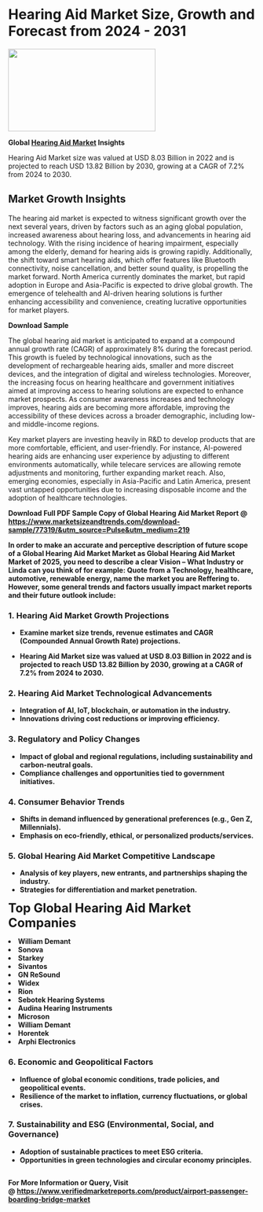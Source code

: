 <H1>Hearing Aid Market Size, Growth and Forecast from 2024 - 2031</H1><img class="aligncenter size-medium wp-image-584254" src="https://thirdeyenews.in/wp-content/uploads/2024/09/Global-Market-Research-300x168.jpeg" alt="" width="300" height="168" /><p><strong>Global&nbsp;<a href="https://www.marketsizeandtrends.com/download-sample/77319/&amp;utm_source=Pulse&amp;utm_medium=219">Hearing Aid Market</a> Insights</strong></p><p>Hearing Aid Market size was valued at USD 8.03 Billion in 2022 and is projected to reach USD 13.82 Billion by 2030, growing at a CAGR of 7.2% from 2024 to 2030.</p><p><h2>Market Growth Insights</h2> <p>The hearing aid market is expected to witness significant growth over the next several years, driven by factors such as an aging global population, increased awareness about hearing loss, and advancements in hearing aid technology. With the rising incidence of hearing impairment, especially among the elderly, demand for hearing aids is growing rapidly. Additionally, the shift toward smart hearing aids, which offer features like Bluetooth connectivity, noise cancellation, and better sound quality, is propelling the market forward. North America currently dominates the market, but rapid adoption in Europe and Asia-Pacific is expected to drive global growth. The emergence of telehealth and AI-driven hearing solutions is further enhancing accessibility and convenience, creating lucrative opportunities for market players.</p> <p><strong>Download Sample</strong></p> <p>The global hearing aid market is anticipated to expand at a compound annual growth rate (CAGR) of approximately 8% during the forecast period. This growth is fueled by technological innovations, such as the development of rechargeable hearing aids, smaller and more discreet devices, and the integration of digital and wireless technologies. Moreover, the increasing focus on hearing healthcare and government initiatives aimed at improving access to hearing solutions are expected to enhance market prospects. As consumer awareness increases and technology improves, hearing aids are becoming more affordable, improving the accessibility of these devices across a broader demographic, including low- and middle-income regions.</p> <p>Key market players are investing heavily in R&D to develop products that are more comfortable, efficient, and user-friendly. For instance, AI-powered hearing aids are enhancing user experience by adjusting to different environments automatically, while telecare services are allowing remote adjustments and monitoring, further expanding market reach. Also, emerging economies, especially in Asia-Pacific and Latin America, present vast untapped opportunities due to increasing disposable income and the adoption of healthcare technologies.</p> <p><strong></p><p><span class=""><strong>Download Full PDF Sample Copy of Global Hearing Aid Market Report</strong> @ <a href="https://www.marketsizeandtrends.com/download-sample/77319/&amp;utm_source=Pulse&amp;utm_medium=219" target="_blank">https://www.marketsizeandtrends.com/download-sample/77319/&amp;utm_source=Pulse&amp;utm_medium=219</a></span></p><p>In order to make an accurate and perceptive description of future scope of a Global&nbsp;Hearing Aid Market Market as Global&nbsp;Hearing Aid Market Market of 2025, you need to describe a clear Vision &ndash; What Industry or Linda can you think of for example: Quote from a Technology, healthcare, automotive, renewable energy, name the market you are Reffering to. However, some general trends and factors usually impact market reports and their future outlook include:</p><h3>1.&nbsp;<strong>Hearing Aid Market Growth Projections</strong></h3><ul><li>Examine market size trends, revenue estimates and CAGR (Compounded Annual Growth Rate) projections.</li><li><p>Hearing Aid Market size was valued at USD 8.03 Billion in 2022 and is projected to reach USD 13.82 Billion by 2030, growing at a CAGR of 7.2% from 2024 to 2030.</p></li></ul><h3>2.&nbsp;<strong>Hearing Aid Market Technological Advancements</strong></h3><ul><li>Integration of AI, IoT, blockchain, or automation in the industry.</li><li>Innovations driving cost reductions or improving efficiency.</li></ul><h3>3.&nbsp;<strong>Regulatory and Policy Changes</strong></h3><ul><li>Impact of global and regional regulations, including sustainability and carbon-neutral goals.</li><li>Compliance challenges and opportunities tied to government initiatives.</li></ul><h3>4.&nbsp;<strong>Consumer Behavior Trends</strong></h3><ul><li>Shifts in demand influenced by generational preferences (e.g., Gen Z, Millennials).</li><li>Emphasis on eco-friendly, ethical, or personalized products/services.</li></ul><h3>5.&nbsp;<strong>Global Hearing Aid Market Competitive Landscape</strong></h3><ul><li>Analysis of key players, new entrants, and partnerships shaping the industry.</li><li>Strategies for differentiation and market penetration.</li></ul><p data-pm-slice="1 1 []"><span style="color: inherit; font-family: inherit; font-size: 25px;">Top Global Hearing Aid Market Companies</span></p><div class="" data-test-id=""><p><li>William Demant</li><li> Sonova</li><li> Starkey</li><li> Sivantos</li><li> GN ReSound</li><li> Widex</li><li> Rion</li><li> Sebotek Hearing Systems</li><li> Audina Hearing Instruments</li><li> Microson</li><li> William Demant</li><li> Horentek</li><li> Arphi Electronics</li></p></div><h3>6.&nbsp;<strong>Economic and Geopolitical Factors</strong></h3><ul><li>Influence of global economic conditions, trade policies, and geopolitical events.</li><li>Resilience of the market to inflation, currency fluctuations, or global crises.</li></ul><h3>7.&nbsp;<strong>Sustainability and ESG (Environmental, Social, and Governance)</strong></h3><ul><li>Adoption of sustainable practices to meet ESG criteria.</li><li>Opportunities in green technologies and circular economy principles.</li></ul><h2><strong style="font-size: 14px;">For More Information or Query, Visit @&nbsp;</strong><a style="background-color: #ffffff; font-size: 14px;" href="https://www.marketsizeandtrends.com/report/hearing-aid-market/" target="_blank">https://www.verifiedmarketreports.com/product/airport-passenger-boarding-bridge-market</a></h2>
